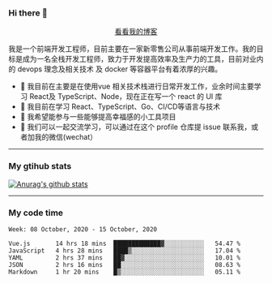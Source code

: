 ### Hi there 👋

<p align="center">
  <a href="https://real-jacket.github.io/">看看我的博客</a>
</p>

我是一个前端开发工程师，目前主要在一家新零售公司从事前端开发工作。我的目标是成为一名全栈开发工程师，致力于开发提高效率及生产力的工具，目前对业内的 devops 理念及相关技术 及 docker 等容器平台有着浓厚的兴趣。

- 🔭 我目前在主要是在使用vue 相关技术栈进行日常开发工作，业余时间主要学习 React及 TypeScript、Node，现在正在写一个 react 的 UI 库 
- 🌱 我目前在学习 React、TypeScript、Go、CI/CD等语言与技术
- 👯 我希望能参与一些能够提高幸福感的小工具项目
- 💬 我们可以一起交流学习，可以通过在这个 profile 仓库提 issue 联系我，或者加我的微信(wechat）

***

### My gtihub stats

[![Anurag's github stats](https://github-readme-stats.vercel.app/api?username=real-jacket)](https://github.com/anuraghazra/github-readme-stats)

***

### My code time

<!--START_SECTION:waka-->
```text
Week: 08 October, 2020 - 15 October, 2020

Vue.js       14 hrs 18 mins  █████████████▓░░░░░░░░░░░   54.47 % 
JavaScript   4 hrs 28 mins   ████▒░░░░░░░░░░░░░░░░░░░░   17.04 % 
YAML         2 hrs 37 mins   ██▓░░░░░░░░░░░░░░░░░░░░░░   10.01 % 
JSON         2 hrs 16 mins   ██░░░░░░░░░░░░░░░░░░░░░░░   08.63 % 
Markdown     1 hr 20 mins    █▒░░░░░░░░░░░░░░░░░░░░░░░   05.11 % 
```
<!--END_SECTION:waka-->
